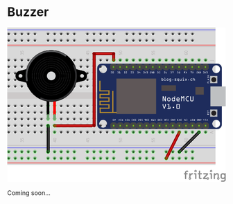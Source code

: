 # Buzzer

![Buzzer Circuit](_images/actuator-buzzer.png)

Coming soon...

<!-- ![Demo Buzzer](img/demo-buzzer.png)

O seguinte código faz com que o Buzzer emita som por meio segundo e fique em silêncio por meio segundo, e esse loop é repetido indefinidamente. Que tal experimentar deixar o buzzer emitindo som por diferentes períodos de tempo? Ou então, caso queira se aprofundar um pouco, [pesquise sobre como reproduzir notas musicais](https://www.arduino.cc/en/Tutorial/toneMelody). Note que este é praticamente o mesmo código utilizado para o LED, mas o circuito do Buzzer não precisa de resistor.

```arduino
const int buzzer_pin = D0;

void setup()
{
  pinMode(buzzer, OUTPUT);
}

void loop()
{
  digitalWrite(buzzer, HIGH);
  delay(500);
  digitalWrite(buzzer, LOW);
  delay(500);
}
``` -->